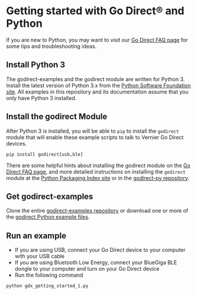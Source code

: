 # Getting started with Go Direct® and Python

If you are new to Python, you may want to visit our [Go Direct FAQ page](./godirect-py-faqs.md) for some tips and troubleshooting ideas.

## Install Python 3

The godirect-examples and the godirect module are written for Python 3. Install the latest version of Python 3.x from the [Python Software Foundation site](https://www.python.org/downloads/). All examples in this repository and its documentation assume that you only have Python 3 installed.

## Install the godirect Module

After Python 3 is installed, you will be able to `pip` to install the `godirect` module that will enable these example scripts to talk to Vernier Go Direct devices. 

```
pip install godirect[usb,ble]
```
There are some helpful hints about installing the godirect module on the [Go Direct FAQ page](./godirect-py-faqs.md), and more detailed instructions on installing the `godirect` module at the [Python Packaging Index site](https://pypi.org/project/godirect/) or in the [godirect-py repository](https://github.com/VernierST/godirect-py).

## Get godirect-examples

Clone the entire [godirect-examples repository](https://github.com/VernierST/godirect-examples) or download one or more of the [godirect Python example files](https://github.com/VernierST/godirect-examples/tree/master/python).

## Run an example

- If you are using USB, connect your Go Direct device to your computer with your USB cable
- If you are using Bluetooth Low Energy, connect your BlueGiga BLE dongle to your computer and turn on your Go Direct device
- Run the following command

```
python gdx_getting_started_1.py
```
